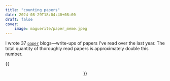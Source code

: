 ```yaml
---
title: "counting papers"
date: 2024-08-29T18:04:40+08:00
draft: false
cover:
    image: maguerite/paper_meme.jpeg
---
```


I wrote 37 [`paper`](/tags/paper/) blogs—write-ups of papers I've read over the last year. The total quantity of thoroughly read papers is approximately double this number.

{{<figure align="center" src="/maguerite/paper_meme.jpeg" caption="as for the downloaded ones—i don't even dare to count.">}}
